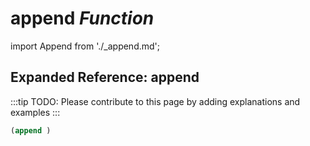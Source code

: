 # **append** *Function*

import Append from './_append.md';

<Append />

## Expanded Reference: append

:::tip
TODO: Please contribute to this page by adding explanations and examples
:::

```lisp
(append )
```
